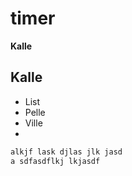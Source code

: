 # timer
**Kalle**
## Kalle
* List
* Pelle
* Ville
* 
```C
alkjf lask djlas jlk jasd
a sdfasdflkj lkjasdf
```
